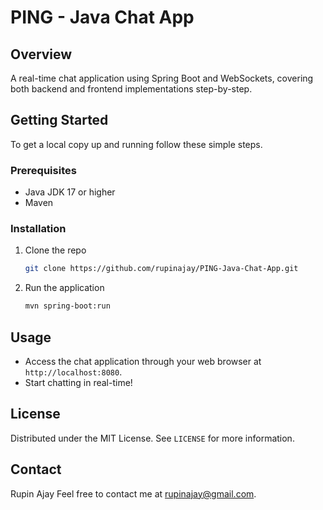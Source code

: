 # PING - Java Chat App

## Overview

A real-time chat application using Spring Boot and WebSockets, covering both backend and frontend implementations step-by-step.

## Getting Started

To get a local copy up and running follow these simple steps.

### Prerequisites

- Java JDK 17 or higher
- Maven

### Installation

1. Clone the repo
   ```bash
   git clone https://github.com/rupinajay/PING-Java-Chat-App.git
   ```

2. Run the application
   ```bash
   mvn spring-boot:run
   ```

## Usage

- Access the chat application through your web browser at `http://localhost:8080`.
- Start chatting in real-time!

## License

Distributed under the MIT License. See `LICENSE` for more information.

## Contact

Rupin Ajay
Feel free to contact me at rupinajay@gmail.com.
